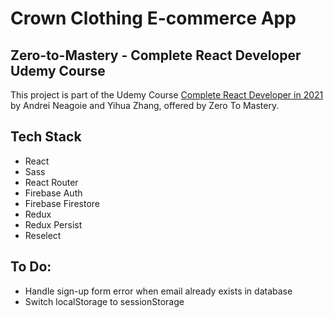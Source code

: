 # Crown Clothing E-commerce App

## Zero-to-Mastery - Complete React Developer Udemy Course
This project is part of the Udemy Course [Complete React Developer in 2021](https://www.udemy.com/course/complete-react-developer-zero-to-mastery/) by Andrei Neagoie and Yihua Zhang, offered by Zero To Mastery.

## Tech Stack
- React
- Sass
- React Router
- Firebase Auth
- Firebase Firestore
- Redux
- Redux Persist
- Reselect

## To Do: 
- Handle sign-up form error when email already exists in database
- Switch localStorage to sessionStorage